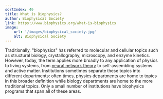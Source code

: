 ```yaml
---
sortIndex: 40
title: What is Biophysics?
author: Biophysical Society
link: https://www.biophysics.org/what-is-biophysics
image:
    url: '/images/biophysical_society.jpg'
    alt: Biophysical Society
---
```


Traditionally, "biophysics" has referred to molecular and cellular topics such as structural biology, crystallography, microscopy, and enzyme kinetics. However, today, the term applies more broadly to any application of physics to living systems, from [neural network theory](https://www.nobelprize.org/prizes/physics/2024/summary/) to self-assembling systems and active matter. Institutions sometimes separate these topics into different departments: often times, physics departments are home to topics in this broader definition while biology departments are home to the more traditional topics. Only a small number of institutions have biophysics programs that span all of these areas.
